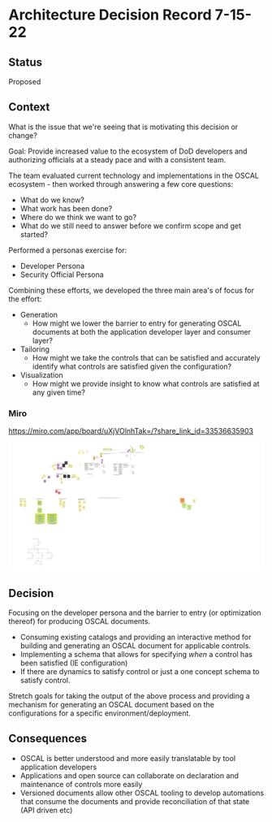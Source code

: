 # Architecture Decision Record 7-15-22

## Status
Proposed

## Context

What is the issue that we're seeing that is motivating this decision or change?

Goal: Provide increased value to the ecosystem of DoD developers and authorizing officials at a steady pace and with a consistent team.

The team evaluated current technology and implementations in the OSCAL ecosystem - then worked through answering a few core questions:
- What do we know?
- What work has been done?
- Where do we think we want to go?
- What do we still need to answer before we confirm scope and get started?

Performed a personas exercise for:
- Developer Persona
- Security Official Persona

Combining these efforts, we developed the three main area's of focus for the effort:
- Generation
    - How might we lower the barrier to entry for generating OSCAL documents at both the application developer layer and consumer layer?
- Tailoring
    - How might we take the controls that can be satisfied and accurately identify what controls are satisfied given the configuration?
- Visualization
    - How might we provide insight to know what controls are satisfied at any given time?

### Miro

https://miro.com/app/board/uXjVOlnhTak=/?share_link_id=33536635903

![Miro Board](../images/OSCAL-tool-user-personas-7-15.jpg)

## Decision

Focusing on the developer persona and the barrier to entry (or optimization thereof) for producing OSCAL documents.
- Consuming existing catalogs and providing an interactive method for building and generating an OSCAL document for applicable controls.
- Implementing a schema that allows for specifying _when_ a control has been satisfied (IE configuration)
- If there are dynamics to satisfy control or just a one concept schema to satisfy control.

Stretch goals for taking the output of the above process and providing a mechanism for generating an OSCAL document based on the configurations for a specific environment/deployment.

## Consequences

- OSCAL is better understood and more easily translatable by tool application developers
- Applications and open source can collaborate on declaration and maintenance of controls more easily
- Versioned documents allow other OSCAL tooling to develop automations that consume the documents and provide reconciliation of that state (API driven etc)
